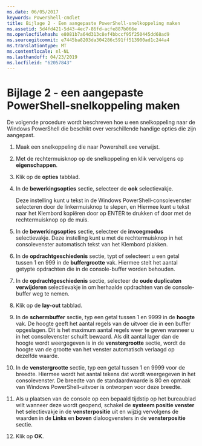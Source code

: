 ```yaml
---
ms.date: 06/05/2017
keywords: PowerShell-cmdlet
title: Bijlage 2 - Een aangepaste PowerShell-snelkoppeling maken
ms.assetid: 5d4fd421-5d43-4ec7-86fd-acfe887b066e
ms.openlocfilehash: e8081b7a64d313c8ef4bbccf95f250445dd68ad9
ms.sourcegitcommit: e7445ba8203da304286c591ff513900ad1c244a4
ms.translationtype: MT
ms.contentlocale: nl-NL
ms.lasthandoff: 04/23/2019
ms.locfileid: "62057843"
---
```

# <a name="appendix-2---creating-a-custom-powershell-shortcut"></a>Bijlage 2 - een aangepaste PowerShell-snelkoppeling maken

De volgende procedure wordt beschreven hoe u een snelkoppeling naar de Windows PowerShell die beschikt over verschillende handige opties die zijn aangepast.

1. Maak een snelkoppeling die naar Powershell.exe verwijst.

2. Met de rechtermuisknop op de snelkoppeling en klik vervolgens op **eigenschappen**.

3. Klik op de **opties** tabblad.

4. In de **bewerkingsopties** sectie, selecteer de **ook** selectievakje.

    Deze instelling kunt u tekst in de Windows PowerShell-consolevenster selecteren door de linkermuisknop te slepen, en Hiermee kunt u tekst naar het Klembord kopiëren door op ENTER te drukken of door met de rechtermuisknop op de muis.

5. In de **bewerkingsopties** sectie, selecteer de **invoegmodus** selectievakje. Deze instelling kunt u met de rechtermuisknop in het consolevenster automatisch tekst van het Klembord plakken.

6. In de **opdrachtgeschiedenis** sectie, typt of selecteert u een getal tussen 1 en 999 in de **buffergrootte** vak. Hiermee stelt het aantal getypte opdrachten die in de console-buffer worden behouden.

7. In de **opdrachtgeschiedenis** sectie, selecteer de **oude duplicaten verwijderen** selectievakje in om herhaalde opdrachten van de console-buffer weg te nemen.

8. Klik op de **lay-out** tabblad.

9. In de **schermbuffer** sectie, typ een getal tussen 1 en 9999 in de **hoogte** vak. De hoogte geeft het aantal regels van de uitvoer die in een buffer opgeslagen. Dit is het maximum aantal regels weer te geven wanneer u in het consolevenster schuift bewaard. Als dit aantal lager dan de hoogte wordt weergegeven is in de **venstergrootte** sectie, wordt de hoogte van de grootte van het venster automatisch verlaagd op dezelfde waarde.

10. In de **venstergrootte** sectie, typ een getal tussen 1 en 9999 voor de breedte. Hiermee wordt het aantal tekens dat wordt weergegeven in het consolevenster. De breedte van de standaardwaarde is 80 en opmaak van Windows PowerShell-uitvoer is ontworpen voor deze breedte.

11. Als u plaatsen van de console op een bepaald tijdstip op het bureaublad wilt wanneer deze wordt geopend, schakel de **systeem positie venster** het selectievakje in de **vensterpositie** uit en wijzig vervolgens de waarden in de  **Links** en **boven** dialoogvensters in de **vensterpositie** sectie.

12. Klik op **OK**.
